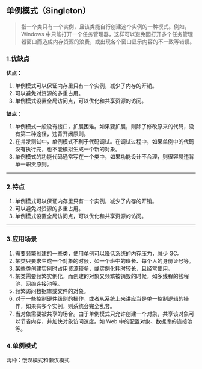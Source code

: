 ## 单例模式（Singleton）
> 指一个类只有一个实例，且该类能自行创建这个实例的一种模式。例如，Windows 中只能打开一个任务管理器，这样可以避免因打开多个任务管理器窗口而造成内存资源的浪费，或出现各个窗口显示内容的不一致等错误。

### 1.优缺点
**优点：**
1. 单例模式可以保证内存里只有一个实例，减少了内存的开销。
2. 可以避免对资源的多重占用。
3. 单例模式设置全局访问点，可以优化和共享资源的访问。

**缺点：**
1. 单例模式一般没有接口，扩展困难。如果要扩展，则除了修改原来的代码，没有第二种途径，违背开闭原则。
2. 在并发测试中，单例模式不利于代码调试。在调试过程中，如果单例中的代码没有执行完，也不能模拟生成一个新的对象。
3. 单例模式的功能代码通常写在一个类中，如果功能设计不合理，则很容易违背单一职责原则。
***

### 2.特点
1. 单例模式可以保证内存里只有一个实例，减少了内存的开销。
2. 可以避免对资源的多重占用。
3. 单例模式设置全局访问点，可以优化和共享资源的访问。
***

### 3.应用场景
1. 需要频繁创建的一些类，使用单例可以降低系统的内存压力，减少 GC。
2. 某类只要求生成一个对象的时候，如一个班中的班长、每个人的身份证号等。
3. 某些类创建实例时占用资源较多，或实例化耗时较长，且经常使用。
4. 某类需要频繁实例化，而创建的对象又频繁被销毁的时候，如多线程的线程池、网络连接池等。
5. 频繁访问数据库或文件的对象。
6. 对于一些控制硬件级别的操作，或者从系统上来讲应当是单一控制逻辑的操作，如果有多个实例，则系统会完全乱套。
7. 当对象需要被共享的场合。由于单例模式只允许创建一个对象，共享该对象可以节省内存，并加快对象访问速度。如 Web 中的配置对象、数据库的连接池等。

### 4.单例模式
两种：饿汉模式和懒汉模式
